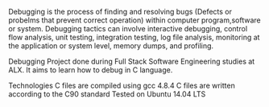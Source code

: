 Debugging is the process of finding and resolving bugs (Defects or probelms that prevent correct operation) within computer program,software or system. Debugging tactics can involve interactive debugging, control flow analysis, unit testing, integration testing, log file analysis, monitoring at the application or system level, memory dumps, and profiling.

Debugging
Project done during Full Stack Software Engineering studies at ALX. It aims to learn how to debug in C language.

Technologies
C files are compiled using gcc 4.8.4
C files are written according to the C90 standard
Tested on Ubuntu 14.04 LTS
